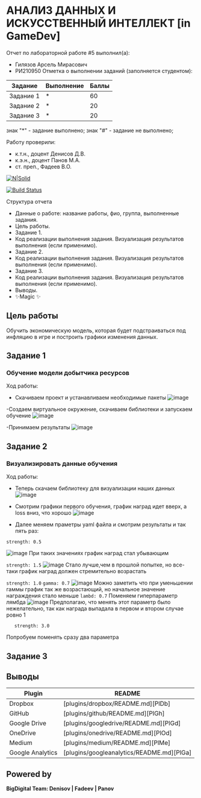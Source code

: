 # АНАЛИЗ ДАННЫХ И ИСКУССТВЕННЫЙ ИНТЕЛЛЕКТ [in GameDev]
Отчет по лабораторной работе #5 выполнил(а):
- Гилязов Арсель Мирасович
- РИ210950
Отметка о выполнении заданий (заполняется студентом):

| Задание | Выполнение | Баллы |
| ------ | ------ | ------ |
| Задание 1 | * | 60 |
| Задание 2 | * | 20 |
| Задание 3 | * | 20 |

знак "*" - задание выполнено; знак "#" - задание не выполнено;

Работу проверили:
- к.т.н., доцент Денисов Д.В.
- к.э.н., доцент Панов М.А.
- ст. преп., Фадеев В.О.

[![N|Solid](https://cldup.com/dTxpPi9lDf.thumb.png)](https://nodesource.com/products/nsolid)

[![Build Status](https://travis-ci.org/joemccann/dillinger.svg?branch=master)](https://travis-ci.org/joemccann/dillinger)

Структура отчета

- Данные о работе: название работы, фио, группа, выполненные задания.
- Цель работы.
- Задание 1.
- Код реализации выполнения задания. Визуализация результатов выполнения (если применимо).
- Задание 2.
- Код реализации выполнения задания. Визуализация результатов выполнения (если применимо).
- Задание 3.
- Код реализации выполнения задания. Визуализация результатов выполнения (если применимо).
- Выводы.
- ✨Magic ✨

## Цель работы
Обучить экономическую модель, которая будет подстраиваться под инфляцию в игре и построить графики изменения данных.

## Задание 1
### Обучение модели добытчика ресурсов
Ход работы:
- Cкачиваем проект и устанавливаем необходимые пакеты
![image](https://user-images.githubusercontent.com/103649799/204909171-25728d68-dff0-49f2-97ce-f91db234205f.png)

-Создаем виртуальное окружение, скачиваем библиотеки и запускаем обучение
![image](https://user-images.githubusercontent.com/103649799/204909305-20081cca-4742-4f66-b00b-087cfca66d3d.png)

-Принимаем результаты
![image](https://user-images.githubusercontent.com/103649799/204912925-e113bb21-e7d0-4d80-afdf-1c0304e1145d.png)


## Задание 2
### Визуализировать данные обучения
Ход работы:
- Теперь скачаем библиотеку для визуализации наших данных
![image](https://user-images.githubusercontent.com/103649799/204914095-79302aec-db83-4c02-9c6f-0e939ead9309.png)

- Смотрим графики первого обучения, график наград идет вверх, а loss вниз, что хорошо
![image](https://user-images.githubusercontent.com/103649799/204914083-9e60c7f2-098d-4fa7-8aa3-34a828f756b5.png)

- Далее меняем праметры yaml файла и смотрим результаты и так пять раз:

```strength: 0.5```

![image](https://user-images.githubusercontent.com/103649799/204917059-01f3bfc3-aabc-4eb0-90cf-97bfa16c6f8d.png)
При таких значениях график наград стал убывающим

```strength: 1.5```
![image](https://user-images.githubusercontent.com/103649799/204918881-79d63677-7af9-40d9-92e4-64d73b8d2548.png)
Стало лучше,чем в прошлой попытке, но все-таки график наград должен стремительно возрастать

```strength: 1.0```
```gamma: 0.7```
![image](https://user-images.githubusercontent.com/103649799/204920597-25377522-a958-4c38-914f-9b42bbb59fb9.png)
Можно заметить что при уменьшении гаммы график так же возрастающий, но начальное значение награждения стало меньше
```lambd: 0.7```
Поменяем гиперпараметр лямбда
![image](https://user-images.githubusercontent.com/103649799/204922866-3a0d0833-c432-47d2-93e1-d0f63d7f747e.png)
Предполагаю, что менять этот параметр было нежелательно, так как награда выпадала в первом и втором случае ровно 1
```gamma: 0.5
   strength: 3.0
```        
Попробуем поменять сразу два параметра
## Задание 3
### 


## Выводы




| Plugin | README |
| ------ | ------ |
| Dropbox | [plugins/dropbox/README.md][PlDb] |
| GitHub | [plugins/github/README.md][PlGh] |
| Google Drive | [plugins/googledrive/README.md][PlGd] |
| OneDrive | [plugins/onedrive/README.md][PlOd] |
| Medium | [plugins/medium/README.md][PlMe] |
| Google Analytics | [plugins/googleanalytics/README.md][PlGa] |

## Powered by

**BigDigital Team: Denisov | Fadeev | Panov**
